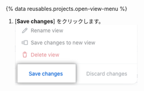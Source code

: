 {% data reusables.projects.open-view-menu %}
1. [**Save changes**] をクリックします。 ![Screenshot showing the save menu item](/assets/images/help/projects-v2/save-view.png)